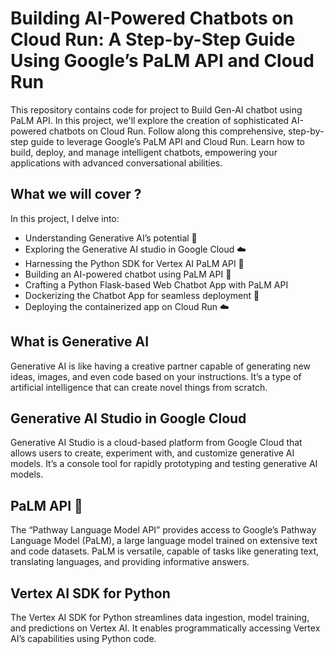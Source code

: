 # Building AI-Powered Chatbots on Cloud Run: A Step-by-Step Guide Using Google’s PaLM API and Cloud Run

This repository contains code for project to Build Gen-AI chatbot using PaLM API.
In this project, we'll explore the creation of sophisticated AI-powered chatbots on Cloud Run. Follow along this comprehensive, step-by-step guide to leverage Google’s PaLM API and Cloud Run. Learn how to build, deploy, and manage intelligent chatbots, empowering your applications with advanced conversational abilities.

## What we will cover ?

In this project, I delve into:

- Understanding Generative AI’s potential 🤖
- Exploring the Generative AI studio in Google Cloud ☁️
- Harnessing the Python SDK for Vertex AI PaLM API 🐍
- Building an AI-powered chatbot using PaLM API 🌴
- Crafting a Python Flask-based Web Chatbot App with PaLM API
- Dockerizing the Chatbot App for seamless deployment 🐳
- Deploying the containerized app on Cloud Run ☁️

## What is Generative AI

Generative AI is like having a creative partner capable of generating new ideas, images, and even code based on your instructions. It’s a type of artificial intelligence that can create novel things from scratch.

## Generative AI Studio in Google Cloud

Generative AI Studio is a cloud-based platform from Google Cloud that allows users to create, experiment with, and customize generative AI models. It’s a console tool for rapidly prototyping and testing generative AI models.

## PaLM API 🌴

The “Pathway Language Model API” provides access to Google’s Pathway Language Model (PaLM), a large language model trained on extensive text and code datasets. PaLM is versatile, capable of tasks like generating text, translating languages, and providing informative answers.

## Vertex AI SDK for Python

The Vertex AI SDK for Python streamlines data ingestion, model training, and predictions on Vertex AI. It enables programmatically accessing Vertex AI’s capabilities using Python code.
